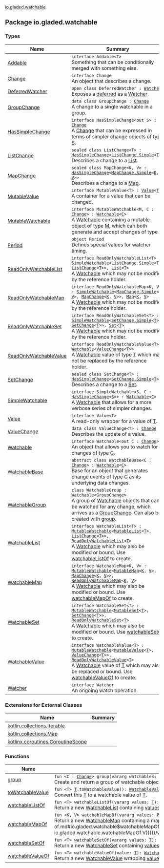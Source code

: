 [io.gladed.watchable](./index.md)

## Package io.gladed.watchable

### Types

| Name | Summary |
|---|---|
| [Addable](-addable/index.md) | `interface Addable<T>`<br>Something that can be conditionally merged with something else. |
| [Change](-change/index.md) | `interface Change`<br>An object that describes a change. |
| [DeferredWatcher](-deferred-watcher/index.md) | `open class DeferredWatcher : `[`Watcher`](-watcher/index.md)<br>Exposes a [deferred](#) as a [Watcher](-watcher/index.md). |
| [GroupChange](-group-change/index.md) | `data class GroupChange : `[`Change`](-change/index.md)<br>A change to a single watchable in a group. |
| [HasSimpleChange](-has-simple-change/index.md) | `interface HasSimpleChange<out S> : `[`Change`](-change/index.md)<br>A [Change](-change/index.md) that can be expressed in terms of simpler change objects of type [S](-has-simple-change/index.md#S). |
| [ListChange](-list-change/index.md) | `sealed class ListChange<T> : `[`HasSimpleChange`](-has-simple-change/index.md)`<`[`ListChange.Simple`](-list-change/-simple/index.md)`<`[`T`](-list-change/index.md#T)`>>`<br>Describes a change to a [List](https://kotlinlang.org/api/latest/jvm/stdlib/kotlin.collections/-list/index.html). |
| [MapChange](-map-change/index.md) | `sealed class MapChange<K, V> : `[`HasSimpleChange`](-has-simple-change/index.md)`<`[`MapChange.Simple`](-map-change/-simple/index.md)`<`[`K`](-map-change/index.md#K)`, `[`V`](-map-change/index.md#V)`>>`<br>Describes a change to a [Map](https://kotlinlang.org/api/latest/jvm/stdlib/kotlin.collections/-map/index.html). |
| [MutableValue](-mutable-value/index.md) | `interface MutableValue<T> : `[`Value`](-value/index.md)`<`[`T`](-mutable-value/index.md#T)`>`<br>A container for a value that can be changed. |
| [MutableWatchable](-mutable-watchable/index.md) | `interface MutableWatchable<M, C : `[`Change`](-change/index.md)`> : `[`Watchable`](-watchable/index.md)`<`[`C`](-mutable-watchable/index.md#C)`>`<br>A [Watchable](-watchable/index.md) containing a mutable object of type [M](-mutable-watchable/index.md#M), which can both generate and accept changes of type [C](-mutable-watchable/index.md#C). |
| [Period](-period/index.md) | `object Period`<br>Defines special values for watcher timing. |
| [ReadOnlyWatchableList](-read-only-watchable-list.md) | `interface ReadOnlyWatchableList<T> : `[`SimpleWatchable`](-simple-watchable/index.md)`<`[`ListChange.Simple`](-list-change/-simple/index.md)`<`[`T`](-read-only-watchable-list.md#T)`>, `[`ListChange`](-list-change/index.md)`<`[`T`](-read-only-watchable-list.md#T)`>>, `[`List`](https://kotlinlang.org/api/latest/jvm/stdlib/kotlin.collections/-list/index.html)`<`[`T`](-read-only-watchable-list.md#T)`>`<br>A [Watchable](https://kotlinlang.org/api/latest/jvm/stdlib/kotlin.collections/-list/index.html) which may not be modified by the reference holder. |
| [ReadOnlyWatchableMap](-read-only-watchable-map.md) | `interface ReadOnlyWatchableMap<K, V> : `[`SimpleWatchable`](-simple-watchable/index.md)`<`[`MapChange.Simple`](-map-change/-simple/index.md)`<`[`K`](-read-only-watchable-map.md#K)`, `[`V`](-read-only-watchable-map.md#V)`>, `[`MapChange`](-map-change/index.md)`<`[`K`](-read-only-watchable-map.md#K)`, `[`V`](-read-only-watchable-map.md#V)`>>, `[`Map`](https://kotlinlang.org/api/latest/jvm/stdlib/kotlin.collections/-map/index.html)`<`[`K`](-read-only-watchable-map.md#K)`, `[`V`](-read-only-watchable-map.md#V)`>`<br>A [Watchable](https://kotlinlang.org/api/latest/jvm/stdlib/kotlin.collections/-map/index.html) which may not be modified by the reference holder. |
| [ReadOnlyWatchableSet](-read-only-watchable-set.md) | `interface ReadOnlyWatchableSet<T> : `[`SimpleWatchable`](-simple-watchable/index.md)`<`[`SetChange.Simple`](-set-change/-simple/index.md)`<`[`T`](-read-only-watchable-set.md#T)`>, `[`SetChange`](-set-change/index.md)`<`[`T`](-read-only-watchable-set.md#T)`>>, `[`Set`](https://kotlinlang.org/api/latest/jvm/stdlib/kotlin.collections/-set/index.html)`<`[`T`](-read-only-watchable-set.md#T)`>`<br>A [Watchable](https://kotlinlang.org/api/latest/jvm/stdlib/kotlin.collections/-set/index.html) which may not be modified by the reference holder. |
| [ReadOnlyWatchableValue](-read-only-watchable-value/index.md) | `interface ReadOnlyWatchableValue<T> : `[`Watchable`](-watchable/index.md)`<`[`ValueChange`](-value-change/index.md)`<`[`T`](-read-only-watchable-value/index.md#T)`>>`<br>A [Watchable](-watchable/index.md) value of type [T](-read-only-watchable-value/index.md#T) which may not be replaced by the reference holder. |
| [SetChange](-set-change/index.md) | `sealed class SetChange<T> : `[`HasSimpleChange`](-has-simple-change/index.md)`<`[`SetChange.Simple`](-set-change/-simple/index.md)`<`[`T`](-set-change/index.md#T)`>>`<br>Describes a change to a [Set](https://kotlinlang.org/api/latest/jvm/stdlib/kotlin.collections/-set/index.html). |
| [SimpleWatchable](-simple-watchable/index.md) | `interface SimpleWatchable<S, C : `[`HasSimpleChange`](-has-simple-change/index.md)`<`[`S`](-simple-watchable/index.md#S)`>> : `[`Watchable`](-watchable/index.md)`<`[`C`](-simple-watchable/index.md#C)`>`<br>A [Watchable](-watchable/index.md) that allows for a more verbose series of simpler changes. |
| [Value](-value/index.md) | `interface Value<T>`<br>A read-only wrapper for a value of [T](-value/index.md#T). |
| [ValueChange](-value-change/index.md) | `data class ValueChange<T> : `[`Change`](-change/index.md)<br>Describes the update of a value. |
| [Watchable](-watchable/index.md) | `interface Watchable<out C : `[`Change`](-change/index.md)`>`<br>An object that allows you to watch for changes of type [C](-watchable/index.md#C). |
| [WatchableBase](-watchable-base/index.md) | `abstract class WatchableBase<C : `[`Change`](-change/index.md)`> : `[`Watchable`](-watchable/index.md)`<`[`C`](-watchable-base/index.md#C)`>`<br>Base for an object that generates change events of type [C](-watchable-base/index.md#C) as its underlying data changes. |
| [WatchableGroup](-watchable-group/index.md) | `class WatchableGroup : `[`Watchable`](-watchable/index.md)`<`[`GroupChange`](-group-change/index.md)`>`<br>A group of [Watchable](-watchable/index.md) objects that can be watched for any change, which arrives as a [GroupChange](-group-change/index.md). Can also be created with [group](group.md). |
| [WatchableList](-watchable-list/index.md) | `interface WatchableList<T> : `[`MutableWatchable`](-mutable-watchable/index.md)`<`[`MutableList`](https://kotlinlang.org/api/latest/jvm/stdlib/kotlin.collections/-mutable-list/index.html)`<`[`T`](-watchable-list/index.md#T)`>, `[`ListChange`](-list-change/index.md)`<`[`T`](-watchable-list/index.md#T)`>>, `[`ReadOnlyWatchableList`](-read-only-watchable-list.md)`<`[`T`](-watchable-list/index.md#T)`>`<br>A [Watchable](https://kotlinlang.org/api/latest/jvm/stdlib/kotlin.collections/-list/index.html) which may also be modified or bound. Use [watchableListOf](watchable-list-of.md) to create. |
| [WatchableMap](-watchable-map/index.md) | `interface WatchableMap<K, V> : `[`MutableWatchable`](-mutable-watchable/index.md)`<`[`MutableMap`](https://kotlinlang.org/api/latest/jvm/stdlib/kotlin.collections/-mutable-map/index.html)`<`[`K`](-watchable-map/index.md#K)`, `[`V`](-watchable-map/index.md#V)`>, `[`MapChange`](-map-change/index.md)`<`[`K`](-watchable-map/index.md#K)`, `[`V`](-watchable-map/index.md#V)`>>, `[`ReadOnlyWatchableMap`](-read-only-watchable-map.md)`<`[`K`](-watchable-map/index.md#K)`, `[`V`](-watchable-map/index.md#V)`>`<br>A [Watchable](https://kotlinlang.org/api/latest/jvm/stdlib/kotlin.collections/-map/index.html) which may also be modified or bound. Use [watchableMapOf](watchable-map-of.md) to create. |
| [WatchableSet](-watchable-set/index.md) | `interface WatchableSet<T> : `[`MutableWatchable`](-mutable-watchable/index.md)`<`[`MutableSet`](https://kotlinlang.org/api/latest/jvm/stdlib/kotlin.collections/-mutable-set/index.html)`<`[`T`](-watchable-set/index.md#T)`>, `[`SetChange`](-set-change/index.md)`<`[`T`](-watchable-set/index.md#T)`>>, `[`ReadOnlyWatchableSet`](-read-only-watchable-set.md)`<`[`T`](-watchable-set/index.md#T)`>`<br>A [Watchable](https://kotlinlang.org/api/latest/jvm/stdlib/kotlin.collections/-set/index.html) which may also be modified or bound. Use [watchableSetOf](watchable-set-of.md) to create. |
| [WatchableValue](-watchable-value/index.md) | `interface WatchableValue<T> : `[`MutableWatchable`](-mutable-watchable/index.md)`<`[`MutableValue`](-mutable-value/index.md)`<`[`T`](-watchable-value/index.md#T)`>, `[`ValueChange`](-value-change/index.md)`<`[`T`](-watchable-value/index.md#T)`>>, `[`ReadOnlyWatchableValue`](-read-only-watchable-value/index.md)`<`[`T`](-watchable-value/index.md#T)`>`<br>A [Watchable](-watchable/index.md) value of [T](-watchable-value/index.md#T) which may also be replaced or bound. Use [watchableValueOf](watchable-value-of.md) to create. |
| [Watcher](-watcher/index.md) | `interface Watcher`<br>An ongoing watch operation. |

### Extensions for External Classes

| Name | Summary |
|---|---|
| [kotlin.collections.Iterable](kotlin.collections.-iterable/index.md) |  |
| [kotlin.collections.Map](kotlin.collections.-map/index.md) |  |
| [kotlinx.coroutines.CoroutineScope](kotlinx.coroutines.-coroutine-scope/index.md) |  |

### Functions

| Name | Summary |
|---|---|
| [group](group.md) | `fun <C : `[`Change`](-change/index.md)`> group(vararg watchables: `[`Watchable`](-watchable/index.md)`<`[`C`](group.md#C)`>): `[`WatchableGroup`](-watchable-group/index.md)<br>Create and return a group of watchable objects that itself is watchable. |
| [toWatchableValue](to-watchable-value.md) | `fun <T> `[`T`](to-watchable-value.md#T)`.toWatchableValue(): `[`WatchableValue`](-watchable-value/index.md)`<`[`T`](to-watchable-value.md#T)`>`<br>Convert this [T](to-watchable-value.md#T) to a watchable value of [T](to-watchable-value.md#T). |
| [watchableListOf](watchable-list-of.md) | `fun <T> watchableListOf(vararg values: `[`T`](watchable-list-of.md#T)`): `[`WatchableList`](-watchable-list/index.md)`<`[`T`](watchable-list-of.md#T)`>`<br>Return a new [WatchableList](-watchable-list/index.md) containing [values](watchable-list-of.md#io.gladed.watchable$watchableListOf(kotlin.Array((io.gladed.watchable.watchableListOf.T)))/values). |
| [watchableMapOf](watchable-map-of.md) | `fun <K, V> watchableMapOf(vararg values: `[`Pair`](https://kotlinlang.org/api/latest/jvm/stdlib/kotlin/-pair/index.html)`<`[`K`](watchable-map-of.md#K)`, `[`V`](watchable-map-of.md#V)`>): `[`WatchableMap`](-watchable-map/index.md)`<`[`K`](watchable-map-of.md#K)`, `[`V`](watchable-map-of.md#V)`>`<br>Return a new [WatchableMap](-watchable-map/index.md) containing a map of [values](watchable-map-of.md#io.gladed.watchable$watchableMapOf(kotlin.Array((kotlin.Pair((io.gladed.watchable.watchableMapOf.K, io.gladed.watchable.watchableMapOf.V)))))/values). |
| [watchableSetOf](watchable-set-of.md) | `fun <T> watchableSetOf(vararg values: `[`T`](watchable-set-of.md#T)`): `[`WatchableSet`](-watchable-set/index.md)`<`[`T`](watchable-set-of.md#T)`>`<br>Return a new [WatchableSet](-watchable-set/index.md) containing [values](watchable-set-of.md#io.gladed.watchable$watchableSetOf(kotlin.Array((io.gladed.watchable.watchableSetOf.T)))/values). |
| [watchableValueOf](watchable-value-of.md) | `fun <T> watchableValueOf(value: `[`T`](watchable-value-of.md#T)`): `[`WatchableValue`](-watchable-value/index.md)`<`[`T`](watchable-value-of.md#T)`>`<br>Return a new [WatchableValue](-watchable-value/index.md) wrapping [value](watchable-value-of.md#io.gladed.watchable$watchableValueOf(io.gladed.watchable.watchableValueOf.T)/value). |
